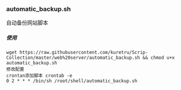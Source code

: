 ### automatic_backup.sh
自动备份网站脚本
##### 使用  
```
wget https://raw.githubusercontent.com/kuretru/Scrip-Collection/master/web%20server/automatic_backup.sh && chmod u+x automatic_backup.sh
修改配置
crontan添加脚本 crontab -e
0 2 * * * /bin/sh /root/shell/automatic_backup.sh
```
